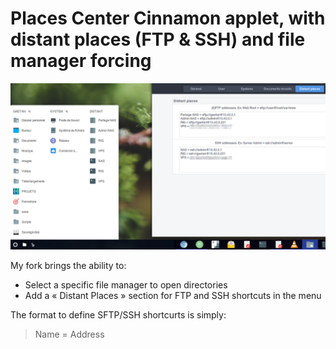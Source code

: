 # Places Center Cinnamon applet, with distant places (FTP & SSH) and file manager forcing

![Preview](https://raw.githubusercontent.com/Gaetan-LeGac/placesCenter-cinnamon/master/preview.png "Preview")

My fork brings the ability to:

* Select a specific file manager to open directories
* Add a « Distant Places » section for FTP and SSH shortcuts in the menu

The format to define SFTP/SSH shortcurts is simply:

> Name = Address
